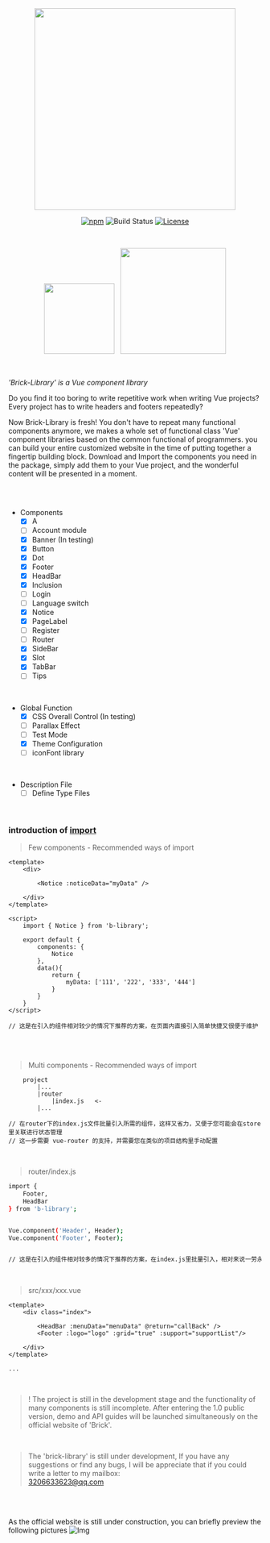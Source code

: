 
<br/>

<br/>


<p align="center">
    <img width="400" alt="" src="https://raw.githubusercontent.com/BobbleHatkjh/Vue_BuildingBlock/master/pic/100lllogo.png"/>
</p>



<p align="center">
    <a href="https://www.npmjs.com/package/b-library" target="_blank"><img src="https://img.shields.io/npm/v/b-library.svg" alt="npm"></a>
    <img src="https://img.shields.io/circleci/project/github/vuejs/vue/dev.svg" alt="Build Status">
    <a href="https://github.com/BobbleHatkjh/VUE-Brick/blob/master/LICENSE" target="_blank"><img src="https://img.shields.io/npm/l/b-library.svg" alt="License"></a>
</p> 

<br/>

<p align="center">
    <a href="https://www.npmjs.com/package/b-library" target="_blank"><img width="140" alt="" src="https://raw.githubusercontent.com/BobbleHatkjh/Vue_BuildingBlock/master/pic/npm.png"/></a> &nbsp;
    <a href="https://github.com/BobbleHatkjh/VUE-Brick" target="_blank"><img width="210" alt="" src="https://raw.githubusercontent.com/BobbleHatkjh/Vue_BuildingBlock/master/pic/githubLogo.png"/></a> 
</p>



<br/>
    
_'Brick-Library' is a Vue component library_<br/>

Do you find it too boring to write repetitive work when writing Vue projects? Every project has to write headers and footers repeatedly?<br/>

<!--

_'Library'makes a whole set of functional class 'Vue' component libraries based on the common functions of programmers, whether small to 'A' tags, large to automated'HeadBar' with'router'and dynamic effects, or templates for the entire page,'Library' has everything. We hope 'Brick Library' will bring some convenience to your work._

<br/>

-->

Now Brick-Library is fresh! You don't have to repeat many functional components anymore, we makes a whole set of functional class 'Vue' component libraries based on the common functional of programmers. you can build your entire customized website in the time of putting together a fingertip building block. Download and Import the components you need in the package, simply add them to your Vue project, and the wonderful content will be presented in a moment.

##

<br/>



<!--

>You can visit the following website to give a rough preview of the old version of 'Library' (some components are different, but the overall idea is the same).<br/>
><a href="http://123.57.41.38:8080/game_center/#/" target="_blank">Library preview(old)</a>

<br/>

-->

- Components
    - [x] A
    - [ ] Account module
    - [x] Banner (In testing)
    - [x] Button
    - [x] Dot
    - [x] Footer
    - [x] HeadBar      
    - [x] Inclusion
    - [ ] Login
    - [ ] Language switch
    - [x] Notice
    - [x] PageLabel 
    - [ ] Register
    - [ ] Router
    - [x] SideBar
    - [x] Slot
    - [x] TabBar
    - [ ] Tips   
  
<br/>
  
- Global Function
    - [x] CSS Overall Control (In testing)
    - [ ] Parallax Effect 
    - [ ] Test Mode 
    - [x] Theme Configuration
    - [ ] iconFont library

<br/>

- Description File
    - [ ] Define Type Files
    
<br/>



### introduction of [import](/import/)

>Few components - Recommended ways of import
```
<template>
    <div>
 
        <Notice :noticeData="myData" />
        
    </div>
</template>

<script>
    import { Notice } from 'b-library';
 
    export default {
        components: {
            Notice
        },
        data(){
            return {
                myData: ['111', '222', '333', '444']
            }
        }
    }
</script>

// 这是在引入的组件相对较少的情况下推荐的方案，在页面内直接引入简单快捷又很便于维护 
```

<br/>
<br/>


>Multi components - Recommended ways of import   
```
    project
        |...
        |router
            |index.js   <-
        |...

// 在router下的index.js文件批量引入所需的组件，这样又省力，又便于您可能会在store里关联进行状态管理   
// 这一步需要 vue-router 的支持，并需要您在类似的项目结构里手动配置     
```

<br/>


> router/index.js
```bash
import { 
    Footer, 
    HeadBar 
} from 'b-library';


Vue.component('Header', Header);
Vue.component('Footer', Footer);


// 这是在引入的组件相对较多的情况下推荐的方案，在index.js里批量引入，相对来说一劳永逸
```

<br/>

>src/xxx/xxx.vue 

```
<template>
    <div class="index">
 
        <HeadBar :menuData="menuData" @return="callBack" />
        <Footer :logo="logo" :grid="true" :support="supportList"/>
        
    </div>
</template>

...

```

<br/>

> ! The project is still in the development stage and the functionality of many components is still incomplete. After entering the 1.0 public version, demo and API guides will be launched simultaneously on the official website of 'Brick'.



<br/>

>The 'brick-library' is still under development, If you have any suggestions or find any bugs, I will be appreciate that if you could write a letter to my mailbox:<br/>
>3206633623@qq.com

<br/>

<br/>



As the official website is still under construction, you can briefly preview the following pictures
![Img](https://raw.githubusercontent.com/BobbleHatkjh/Vue_BuildingBlock/master/pic/preview.png)
